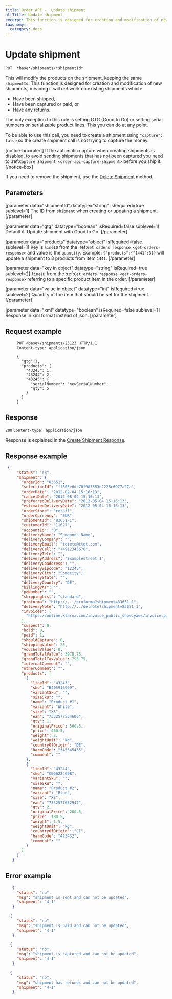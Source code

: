 ```yaml
---
title: Order API -  Update shipment
altTitle: Update shipment
excerpt: This function is designed for creation and modification of new shipments.
taxonomy:
  category: docs
---
```


# Update shipment

```text
PUT  *base*/shipments/*shipmentId*
```

This will modify the products on the shipment, keeping the same `shipmentId`. This function is designed for creation and modification of new shipments, meaning it will *not* work on existing shipments which:

* Have been shipped,
* Have been captured or paid, or
* Have any returns.

The only exception to this rule is setting GTG (Good to Go) or setting serial numbers on serializable product lines. This you can do at any point.

To be able to use this call, you need to create a shipment using `"capture": false` so the create shipment call is not trying to capture the money.

[notice-box=alert]
If the automatic capture when creating shipments is disabled, to avoid sending shipments that has not been captured you need to :ref:`Capture Shipment <order-api-capture-shipment>` before you ship it.
[/notice-box]

If you need to remove the shipment, use the [Delete Shipment](delete-shipment) method.

## Parameters

[parameter data="shipmentId" datatype="string" isRequired=true sublevel=1]
The ID from ``shipment`` when creating or updating a shipment.
[/parameter]

[parameter data="gtg" datatype="boolean" isRequired=false sublevel=1]
Default ``0``. Update shipment with Good to Go.
[/parameter]

[parameter data="products" datatype="object" isRequired=false sublevel=1]
Key is ``lineID`` from the :ref:`Get orders response <get-orders-response>` and value is the ``quantity``.
Example: ``{"products":{"1441":3}}`` will update a shipment to 3 products from item ``1441``.
[/parameter]

[parameter data="key in object" datatype="string" isRequired=true sublevel=2]
``lineID`` from the :ref:`Get orders response <get-orders-response>` referring to a specific product item in the order.
[/parameter]

[parameter data="value in object" datatype="int" isRequired=true sublevel=2]
Quantity of the item that should be set for the shipment.
[/parameter]

[parameter data="xml" datatype="boolean" isRequired=false sublevel=1]
Response in xml format instead of json.
[/parameter]

## Request example

```http
     PUT <base>/shipments/23123 HTTP/1.1
     Content-type: application/json
  
     {
       "gtg":1,
       "products": {
         "43243": 1,
         "43244": 2,
         "43245": {
           "serialNumber": "newSerialNumber",
           "qty": 5
         }
       }
     }
```

## Response

`200` `Content-type: application/json`

Response is explained in the [Create Shipment Response](create-shipment-response).

## Response example

```json
 {
     "status": "ok",
     "shipment": {
       "orderId": "83651",
       "selectionId": "ff805e6dc70f905553e2225c6977a27a",
       "orderDate": "2012-02-04 15:16:13",
       "cancelDate": "2012-08-04 15:16:13",
       "preferredDeliveryDate": "2012-05-04 15:16:13",
       "estimatedDeliveryDate": "2012-05-04 15:16:13",
       "orderStore": "retail",
       "orderCurrency": "EUR",
       "shipmentId": "83651-1",
       "customerId": "11627",
       "accountId": "0",
       "deliveryName": "Someones Name",
       "deliveryCompany": "",
       "deliveryEmail": "tetete@ttet.com",
       "deliveryCell": "+4912345678",
       "deliveryTele": "",
       "deliveryAddress": "Examplestreet 1",
       "deliveryCoaddress": "",
       "deliveryZipcode": "12345",
       "deliveryCity": "Somecity",
       "deliveryState": "",
       "deliveryCountry": "DE",
       "billingVAT": "",
       "poNumber": "",
       "shippingList": "standard",
       "proforma": "http://.../proforma?shipment=83651-1",
       "deliveryNote": "http://../delnote?shipment=83651-1",
       "invoices": [
         "https://online.klarna.com/invoice_public_show.yaws/invoice.pdf?invno=<>&orgno="
       ],
       "suspect": 0,
       "hold": 0,
       "paid": 1,
       "shouldCapture": 0,
       "shippingValue": 25,
       "voucherValue": 0,
       "grandTotalValue": 3978.75,
       "grandTotalTaxValue": 795.75,
       "internalComment": "",
       "otherComment": "",
       "products": [
         {
           "lineId": "43243",
           "sku": "B405916999",
           "variantSku": "",
           "sizeSku": "",
           "name": "Product #1",
           "variant": "White",
           "size": "XS",
           "ean": "7332577534606",
           "qty": 1,
           "originalPrice": 500.5,
           "price": 450.5,
           "weight": 2,
           "weightUnit": "kg",
           "countryOfOrigin": "DE",
           "harmCode": "345345435",
           "comment": ""
         },
         {
           "lineId": "43244",
           "sku": "C00622469B",
           "variantSku": "",
           "sizeSku": "",
           "name": "Product #2",
           "variant": "Blue",
           "size": "XS",
           "ean": "7332577652942",
           "qty": 2,
           "originalPrice": 200.5,
           "price": 180.5,
           "weight": 1.5,
           "weightUnit": "kg",
           "countryOfOrigin": "CI",
           "harmCode": "423432",
           "comment": ""
         }
       ]
     }
   }
```



## Error example

```json
   {
     "status": "no",
     "msg": "shipment is sent and can not be updated",
     "shipment": "4-1"
   }
```

```json
  {
     "status": "no",
     "msg": "shipment is paid and can not be updated",
     "shipment": "4-1"
   }
```

```json
  {
     "status": "no",
     "msg": "shipment is captured and can not be updated",
     "shipment": "4-1"
   }
```

```json
  {
     "status": "no",
     "msg": "shipment has refunds and can not be updated", 
     "shipment": "4-1"
   }
```
